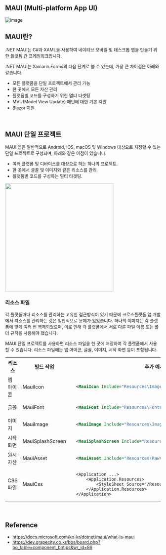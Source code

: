 ## MAUI (Multi-platform App UI)

![image](https://user-images.githubusercontent.com/74305823/158945628-e1cadebc-84aa-48dc-bf3f-39b15ee2588f.png)

## MAUI란?

.NET MAUI는 C#과 XAML을 사용하여 네이티브 모바일 및 데스크톱 앱을 만들기 위한 플랫폼 간 프레임워크입니다.

.NET MAUI는 Xamarin.Forms의 다음 단계로 볼 수 있는데, 가장 큰 차이점은 아래와 같습니다.

- 모든 플랫폼을 단일 프로젝트에서 관리 가능
- 한 곳에서 모든 자산 관리
- 플랫폼별 코드를 구성하기 위한 멀티 타겟팅
- MVU(Model View Update) 패턴에 대한 기본 지원
- Blazor 지원

<br>

## MAUI 단일 프로젝트
MAUI 앱은 일반적으로 Android, iOS, macOS 및 Windows 대상으로 지정할 수 있는 단일 프로젝트로 구성되며, 아래와 같은 이점이 있습니다.
- 여러 플랫폼 및 디바이스를 대상으로 하는 하나의 프로젝트.
- 한 곳에서 글꼴 및 이미지와 같은 리소스를 관리.
- 플랫폼별 코드를 구성하는 멀티 타겟팅.

<img src="https://user-images.githubusercontent.com/74305823/160987500-9e6615fe-0504-4250-992f-fe66b14d92b3.png" width="350"/>

### 리소스 파일
각 플랫폼마다 리소스를 관리하는 고유한 접근방식이 있기 때문에 크로스플랫폼 앱 개발에서 리소스를 관리하는 것은 일반적으로 문제가 있었습니다. 하나의 이미지는 각 플랫폼에 맞게 여러 번 복제되었으며, 이로 인해 각 플랫폼에서 서로 다른 파일 이름 또는 폴더 규칙을 사용해야 했습니다.

MAUI 단일 프로젝트를 사용하면 리소스 파일을 한 곳에 저장하여 각 플랫폼에서 사용할 수 있습니다. 리소스 파일에는 앱 아이콘, 글꼴, 이미지, 시작 화면 등이 포함됩니다.

<table>
<th>리소스</th>
<th>빌드 작업</th>
<th>추가 예시</th>
<tr>
  <td>앱 아이콘</td>
  <td>MauiIcon</td>
  <td>
    
  ```xml
    <MauiIcon Include="Resources\Images\appicon.png" />
  ```
  </td>
</tr>
<tr>
  <td>글꼴</td>
  <td>MauiFont</td>
  <td>
    
  ```xml
    <MauiFont Include="Resources\Fonts\OpenSans-Regular.ttf" />
  ```
  </td>
</tr>
<tr>
  <td>이미지</td>
  <td>MauiImage</td>
  <td>
    
  ```xml
    <MauiImage Include="Resources\Images\logo.jpg" />
  ```
  </td>
</tr>
<tr>
  <td>시작화면</td>
  <td>MauiSplashScreen</td>
  <td>
    
  ```xml
    <MauiSplashScreen Include="Resources\Images\splashscreen.svg" />
  ```
  </td>
</tr>
<tr>
  <td>원시자산</td>
  <td>MauiAsset</td>
  <td>
    
  ```xml
    <MauiAsset Include="Resources\Raw\index.html" />
  ```
  </td>
</tr>
<tr>
  <td>CSS 파일</td>
  <td>MauiCss</td>
  <td>
    
  ```xaml
    <Application ...>
        <Application.Resources>
            <StyleSheet Source="/Resources/styles.css" />
        </Application.Resources>
    </Application>
  ```
  </td>
</tr>
</table>

<br>

## Reference
- https://docs.microsoft.com/ko-kr/dotnet/maui/what-is-maui
- https://dev.grapecity.co.kr/bbs/board.php?bo_table=component_bntips&wr_id=86

<br/>
